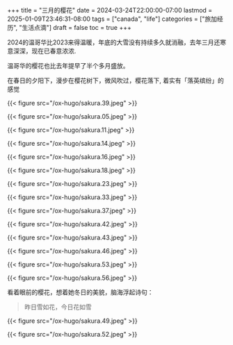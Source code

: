 +++
title = "三月的樱花"
date = 2024-03-24T22:00:00-07:00
lastmod = 2025-01-09T23:46:31-08:00
tags = ["canada", "life"]
categories = ["旅加经历", "生活点滴"]
draft = false
toc = true
+++

2024的温哥华比2023来得温暖，年底的大雪没有持续多久就消融，去年三月还寒意深深，现在已春意浓浓. <br/>

温哥华的樱花也比去年提早了半个多月盛放。 <br/>

​在春日的夕阳下，漫步在樱花树下，微风吹过，樱花落下, 着实有「落英缤纷」的感觉 <br/>

{{< figure src="/ox-hugo/sakura.39.jpeg" >}} <br/>

{{< figure src="/ox-hugo/sakura.05.jpeg" >}} <br/>

{{< figure src="/ox-hugo/sakura.11.jpeg" >}} <br/>

{{< figure src="/ox-hugo/sakura.14.jpeg" >}} <br/>

{{< figure src="/ox-hugo/sakura.16.jpeg" >}} <br/>

{{< figure src="/ox-hugo/sakura.18.jpeg" >}} <br/>

{{< figure src="/ox-hugo/sakura.23.jpeg" >}} <br/>

{{< figure src="/ox-hugo/sakura.33.jpeg" >}} <br/>

{{< figure src="/ox-hugo/sakura.37.jpeg" >}} <br/>

{{< figure src="/ox-hugo/sakura.42.jpeg" >}} <br/>

{{< figure src="/ox-hugo/sakura.43.jpeg" >}} <br/>

{{< figure src="/ox-hugo/sakura.46.jpeg" >}} <br/>

{{< figure src="/ox-hugo/sakura.53.jpeg" >}} <br/>

{{< figure src="/ox-hugo/sakura.56.jpeg" >}} <br/>

看着眼前的樱花，想着她冬日的美貌，脑海浮起诗句： <br/>

> 昨日雪如花，今日花如雪 <br/>

{{< figure src="/ox-hugo/sakura.49.jpeg" >}} <br/>

{{< figure src="/ox-hugo/sakura.52.jpeg" >}} <br/>

